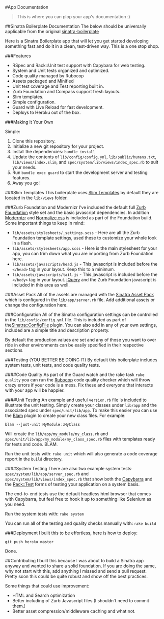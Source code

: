 #App Documentation

> This is where you can plop your app's documentation :)

##Sinatra Boilerplate Documentation
The below should be universally applicable from the original [sinatra-boilerplate](https://github.com/neverstopbuilding/sinatra-boilerplate)

Here is a Sinatra Boilerplate app that will let you get started developing something fast and do it in a clean, test-driven way. This is a one stop shop.

###Features
- RSpec and Rack::Unit test support with Capybara for web testing.
- System and Unit tests organized and optimized.
- Code quality managed by Rubocop
- Assets packaged and Minified
- Unit test coverage and Test reporting built in.
- Zurb Foundation and Compass support fresh layouts.
- Slim templates.
- Simple configuration.
- Guard with Live Reload for fast development.
- Deploys to Heroku out of the box.

###Making It Your Own

Simple:

1. Clone this repository.
2. Initialize a new git repository for your project.
3. Install the dependencies: `bundle install`
4. Update the contents of `lib/config/config.yml`, `lib/public/humans.txt`, `lib/views/index.slim`, and `spec/system/lib/views/index_spec.rb` to suit your needs.
5. Run `bundle exec guard` to start the development server and testing features.
6. Away you go!

###Slim Templates
This boilerplate uses [Slim Templates](http://slim-lang.com/) by default they are located in the `lib/views` folder.

###Zurb Foundation and Modernizr
I've included the default full [Zurb Foundation](https://github.com/zurb/foundation) style set and the basic javascript dependencies. In addition [Modernizr](http://modernizr.com/) and [Normalize.css](http://necolas.github.io/normalize.css/) is included as part of the Foundation build. Some important things to keep in mind:

- `lib/assets/stylesheets/_settings.scss` - Here are all the Zurb Foundation template settings, used these to customize your whole look in a flash.
- `lib/assets/stylesheets/app.scss` - Here is the main stylesheet for your app, you can trim down what you are importing from Zurb Foundation here.
- `lib/assets/javascripts/head.js` - This javascript is included before the `</head>` tag in your layout. Keep this to a minimum.
- `lib/assets/javascripts/tail.js` - This javascript is included before the  `</body>` tag in your layout. [jQuery](http://jquery.com/) and the Zurb Foundation javascript is included in this area as well.

###Asset Pack
All of the assets are managed with the [Sinatra Asset Pack](https://github.com/rstacruz/sinatra-assetpack) which is configured in the `lib/app/server.rb` file. Add additional assets or change the configuration here.

###Configuration
All of the Sinatra configuration settings can be controlled in the `lib/config/config.yml` file. This is included as part of the[Sinatra::ConfigFile](http://www.sinatrarb.com/contrib/config_file.html) plugin. You can also add in any of your own settings, included are a simple title and description property.

By default the production values are set and any of those you want to over ride in other environments can be easily specified in their respective sections.

###Testing (YOU BETTER BE DOING IT)
By default this boilerplate includes system tests, unit tests, and code quality tests.

####Code Quality
As part of the Guard watch and the rake task `rake quality` you can run the [Rubocop](https://github.com/bbatsov/rubocop) code quality checker which will throw crazy errors if your code is a mess. Fix these and everyone that interacts with your app will be happier.

####Unit Testing
An example and useful `version.rb` file is included to illustrate the unit testing. Simply create your classes under `lib/app` and the associated spec under `spec/unit/lib/app`. To make this easier you can use the [Blam](https://github.com/neverstopbuilding/blam) plugin to create your new class files. For example:

    blam --just-unit MyModule::MyClass

Will create the `lib/app/my_module/my_class.rb` and `spec/unit/lib/app/my_module/my_class_spec.rb` files with templates ready for tests and code. BLAM.

Run the unit tests with: `rake unit` which will also generate a code coverage report in the `build` directory.

####System Testing
There are also two example system tests: `spec/system/lib/app/server_spec.rb` and `spec/system/lib/views/index_spec.rb` that show both the [Capybarra](https://github.com/jnicklas/capybara) and the [Rack::Test](http://www.sinatrarb.com/testing.html) forms of testing your application on a system basis.

The end-to-end tests use the default headless html browser that comes with Capybarra, but feel free to hook it up to something like Selenium as you need.

Run the system tests with: `rake system`

You can run all of the testing and quality checks manually with: `rake build`

###Deployment
I built this to be effortless, here is how to deploy:

    git push heroku master

Done.

##Contributing
I built this because I was about to build a Sinatra app anyway and wanted to share a solid foundation. If you are doing the same, why not start with this, add anything I missed and send a pull request. Pretty soon this could be quite robust and show off the best practices.

Some things that could use improvement:

- HTML and Search optimization
- Better including of Zurb Javascript files (I shouldn't need to commit them.)
- Better asset compression/middleware caching and what not.
